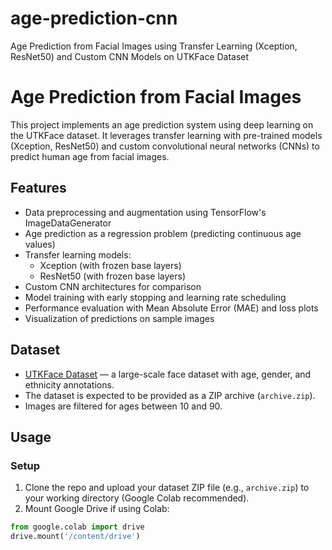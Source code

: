 # age-prediction-cnn
Age Prediction from Facial Images using Transfer Learning (Xception, ResNet50) and Custom CNN Models on UTKFace Dataset

# Age Prediction from Facial Images

This project implements an age prediction system using deep learning on the UTKFace dataset. It leverages transfer learning with pre-trained models (Xception, ResNet50) and custom convolutional neural networks (CNNs) to predict human age from facial images.

## Features

- Data preprocessing and augmentation using TensorFlow's ImageDataGenerator
- Age prediction as a regression problem (predicting continuous age values)
- Transfer learning models:
  - Xception (with frozen base layers)
  - ResNet50 (with frozen base layers)
- Custom CNN architectures for comparison
- Model training with early stopping and learning rate scheduling
- Performance evaluation with Mean Absolute Error (MAE) and loss plots
- Visualization of predictions on sample images

## Dataset

- [UTKFace Dataset](https://susanqq.github.io/UTKFace/) — a large-scale face dataset with age, gender, and ethnicity annotations.
- The dataset is expected to be provided as a ZIP archive (`archive.zip`).
- Images are filtered for ages between 10 and 90.

## Usage

### Setup

1. Clone the repo and upload your dataset ZIP file (e.g., `archive.zip`) to your working directory (Google Colab recommended).
2. Mount Google Drive if using Colab:

```python
from google.colab import drive
drive.mount('/content/drive')
